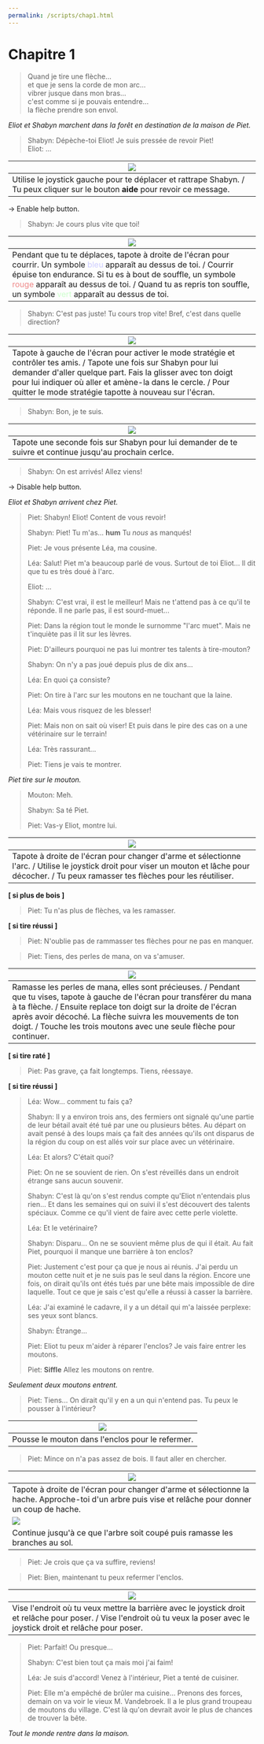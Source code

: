 ```yaml
---
permalink: /scripts/chap1.html
---
```


# Chapitre 1

> Quand je tire une flèche...\
> et que je sens la corde de mon arc...\
> vibrer jusque dans mon bras...\
> c'est comme si je pouvais entendre...\
> la flèche prendre son envol.

_Eliot et Shabyn marchent dans la forêt en destination de la maison de Piet._

> Shabyn: Dépèche-toi Eliot! Je suis pressée de revoir Piet!\
> Eliot: ...

| <img src="https://the-mute-bow.com/pwa/img/missions/move.gif">                                                                   |
| -------------------------------------------------------------------------------------------------------------------------------- |
| Utilise le joystick gauche pour te déplacer et rattrape Shabyn. / Tu peux cliquer sur le bouton **aide** pour revoir ce message. |

-> Enable help button.

> Shabyn: Je cours plus vite que toi!

| <img src="https://the-mute-bow.com/pwa/img/missions/run.gif">                                                                                                                                                                                                                                                                                                                      |
| ---------------------------------------------------------------------------------------------------------------------------------------------------------------------------------------------------------------------------------------------------------------------------------------------------------------------------------------------------------------------------------- |
| Pendant que tu te déplaces, tapote à droite de l'écran pour courrir. Un symbole <font color="#ccf">bleu</font> apparaît au dessus de toi. / Courrir épuise ton endurance. Si tu es à bout de souffle, un symbole <font color="#e88">rouge</font> apparaît au dessus de toi. / Quand tu as repris ton souffle, un symbole <font color="#cfc">vert</font> apparaît au dessus de toi. |

> Shabyn: C'est pas juste! Tu cours trop vite! Bref, c'est dans quelle direction?

| <img src="https://the-mute-bow.com/pwa/img/missions/strat.gif">                                                                                                                                                                                                                                             |
| ----------------------------------------------------------------------------------------------------------------------------------------------------------------------------------------------------------------------------------------------------------------------------------------------------------- |
| Tapote à gauche de l'écran pour activer le mode stratégie et contrôler tes amis. / Tapote une fois sur Shabyn pour lui demander d'aller quelque part. Fais la glisser avec ton doigt pour lui indiquer où aller et amène-la dans le cercle. / Pour quitter le mode stratégie tapotte à nouveau sur l'écran. |

> Shabyn: Bon, je te suis.

| <img src="https://the-mute-bow.com/pwa/img/missions/follow.gif">                                        |
| ------------------------------------------------------------------------------------------------------- |
| Tapote une seconde fois sur Shabyn pour lui demander de te suivre et continue jusqu'au prochain cerlce. |

> Shabyn: On est arrivés! Allez viens!

-> Disable help button.

_Eliot et Shabyn arrivent chez Piet._

> Piet: Shabyn! Eliot! Content de vous revoir!
>
> Shabyn: Piet! Tu m'as... **hum** Tu _nous_ as manqués!
>
> Piet: Je vous présente Léa, ma cousine.
>
> Léa: Salut! Piet m'a beaucoup parlé de vous. Surtout de toi Eliot... Il dit que tu es très doué à l'arc.
>
> Eliot: ...
>
> Shabyn: C'est vrai, il est le meilleur! Mais ne t'attend pas à ce qu'il te réponde. Il ne parle pas, il est sourd-muet...
>
> Piet: Dans la région tout le monde le surnomme "l'arc muet". Mais ne t'inquiète pas il lit sur les lèvres.
>
> Piet: D'ailleurs pourquoi ne pas lui montrer tes talents à tire-mouton?
>
> Shabyn: On n'y a pas joué depuis plus de dix ans...
>
> Léa: En quoi ça consiste?
>
> Piet: On tire à l'arc sur les moutons en ne touchant que la laine.
>
> Léa: Mais vous risquez de les blesser!
>
> Piet: Mais non on sait où viser! Et puis dans le pire des cas on a une vétérinaire sur le terrain!
>
> Léa: Très rassurant...
>
> Piet: Tiens je vais te montrer.

_Piet tire sur le mouton._

> Mouton: Meh.
>
> Shabyn: Sa té Piet.
>
> Piet: Vas-y Eliot, montre lui.

| <img src="https://the-mute-bow.com/pwa/img/missions/shoot.gif">                                                                                                                                   |
| ------------------------------------------------------------------------------------------------------------------------------------------------------------------------------------------------- |
| Tapote à droite de l'écran pour changer d'arme et sélectionne l'arc. / Utilise le joystick droit pour viser un mouton et lâche pour décocher. / Tu peux ramasser tes flèches pour les réutiliser. |

**[ si plus de bois ]**

> Piet: Tu n'as plus de flèches, va les ramasser.

**[ si tire réussi ]**

> Piet: N'oublie pas de rammasser tes flèches pour ne pas en manquer.

> Piet: Tiens, des perles de mana, on va s'amuser.

| <img src="https://the-mute-bow.com/pwa/img/missions/mana.gif">                                                                                                                                                                                                                                                                      |
| ----------------------------------------------------------------------------------------------------------------------------------------------------------------------------------------------------------------------------------------------------------------------------------------------------------------------------------- |
| Ramasse les perles de mana, elles sont précieuses. / Pendant que tu vises, tapote à gauche de l'écran pour transférer du mana à ta flèche. / Ensuite replace ton doigt sur la droite de l'écran après avoir décoché. La flèche suivra les mouvements de ton doigt. / Touche les trois moutons avec une seule flèche pour continuer. |

**[ si tire raté ]**

> Piet: Pas grave, ça fait longtemps. Tiens, réessaye.

**[ si tire réussi ]**

> Léa: Wow... comment tu fais ça?
>
> Shabyn: Il y a environ trois ans, des fermiers ont signalé qu'une partie de leur bétail avait été tué par une ou plusieurs bêtes. Au départ on avait pensé à des loups mais ça fait des années qu'ils ont disparus de la région du coup on est allés voir sur place avec un vétérinaire.
>
> Léa: Et alors? C'était quoi?
>
> Piet: On ne se souvient de rien. On s'est réveillés dans un endroit étrange sans aucun souvenir.
>
> Shabyn: C'est là qu'on s'est rendus compte qu'Eliot n'entendais plus rien... Et dans les semaines qui on suivi il s'est découvert des talents spéciaux. Comme ce qu'il vient de faire avec cette perle violette.
>
> Léa: Et le vetérinaire?
>
> Shabyn: Disparu... On ne se souvient même plus de qui il était. Au fait Piet, pourquoi il manque une barrière à ton enclos?
>
> Piet: Justement c'est pour ça que je nous ai réunis. J'ai perdu un mouton cette nuit et je ne suis pas le seul dans la région. Encore une fois, on dirait qu'ils ont étés tués par une bête mais impossible de dire laquelle. Tout ce que je sais c'est qu'elle a réussi à casser la barrière.
>
> Léa: J'ai examiné le cadavre, il y a un détail qui m'a laissée perplexe: ses yeux sont blancs.
>
> Shabyn: Étrange...
>
> Piet: Eliot tu peux m'aider à réparer l'enclos? Je vais faire entrer les moutons.
>
> Piet: **Siffle** Allez les moutons on rentre.

_Seulement deux moutons entrent._

> Piet: Tiens... On dirait qu'il y en a un qui n'entend pas. Tu peux le pousser à l'intérieur?

| <img src="https://the-mute-bow.com/pwa/img/missions/sheep.gif"> |
| --------------------------------------------------------------- |
| Pousse le mouton dans l'enclos pour le refermer.                |

> Piet: Mince on n'a pas assez de bois. Il faut aller en chercher.

| <img src="https://the-mute-bow.com/pwa/img/missions/axe1.gif">                                                                                     |
| -------------------------------------------------------------------------------------------------------------------------------------------------- |
| Tapote à droite de l'écran pour changer d'arme et sélectionne la hache. Approche-toi d'un arbre puis vise et relâche pour donner un coup de hache. |
| <img src="https://the-mute-bow.com/pwa/img/missions/axe2.gif">                                                                                     |
| Continue jusqu'à ce que l'arbre soit coupé puis ramasse les branches au sol.                                                                       |

> Piet: Je crois que ça va suffire, reviens!

> Piet: Bien, maintenant tu peux refermer l'enclos.

| <img src="https://the-mute-bow.com/pwa/img/missions/fence.gif">                                                                                                               |
| ----------------------------------------------------------------------------------------------------------------------------------------------------------------------------- |
| Vise l'endroit où tu veux mettre la barrière avec le joystick droit et relâche pour poser. / Vise l'endroit où tu veux la poser avec le joystick droit et relâche pour poser. |

> Piet: Parfait! Ou presque...
>
> Shabyn: C'est bien tout ça mais moi j'ai faim!
>
> Léa: Je suis d'accord! Venez à l'intérieur, Piet a tenté de cuisiner.
>
> Piet: Elle m'a empêché de brûler ma cuisine... Prenons des forces, demain on va voir le vieux M. Vandebroek. Il a le plus grand troupeau de moutons du village. C'est là qu'on devrait avoir le plus de chances de trouver la bête.

_Tout le monde rentre dans la maison._
